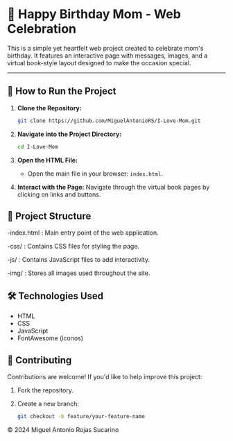 # 🎉 Happy Birthday Mom - Web Celebration

This is a simple yet heartfelt web project created to celebrate mom's birthday. It features an interactive page with messages, images, and a virtual book-style layout designed to make the occasion special.

--- 

## 🚀 How to Run the Project

1. **Clone the Repository:**
   ```bash
   git clone https://github.com/MiguelAntonioRS/I-Love-Mom.git

2. **Navigate into the Project Directory:**
    ```bash
    cd I-Love-Mom
    ```

3. **Open the HTML File:** 
    - Open the main file in your browser: `index.html`.

4. **Interact with the Page:**
    Navigate through the virtual book pages by clicking on links and buttons.

## 📁 Project Structure

   -index.html : Main entry point of the web application.
   
   -css/ : Contains CSS files for styling the page.
   
   -js/ : Contains JavaScript files to add interactivity.
   
   -img/ : Stores all images used throughout the site.

## 🛠️ Technologies Used

- HTML
- CSS
- JavaScript
- FontAwesome (iconos)

## 🤝 Contributing 

Contributions are welcome! If you'd like to help improve this project: 

   1. Fork the repository.
      
   2. Create a new branch:
      ```bash
      git checkout -b feature/your-feature-name
      ```

© 2024 Miguel Antonio Rojas Sucarino

